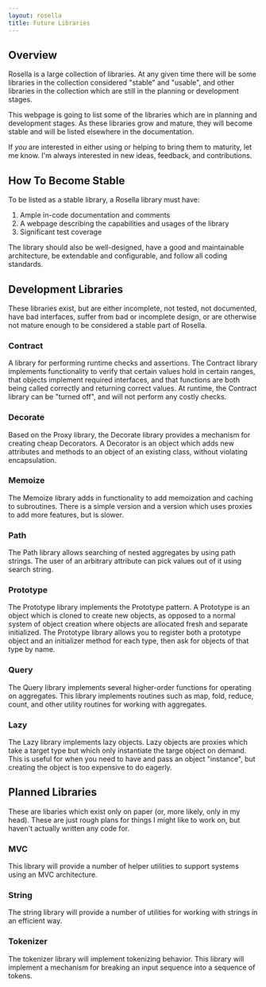 ```yaml
---
layout: rosella
title: Future Libraries
---
```


## Overview

Rosella is a large collection of libraries. At any given time there will be
some libraries in the collection considered "stable" and "usable", and other
libraries in the collection which are still in the planning or development
stages.

This webpage is going to list some of the libraries which are in planning
and development stages. As these libraries grow and mature, they will become
stable and will be listed elsewhere in the documentation.

If *you* are interested in either using or helping to bring them to maturity,
let me know. I'm always interested in new ideas, feedback, and contributions.

## How To Become Stable

To be listed as a stable library, a Rosella library must have:

1. Ample in-code documentation and comments
2. A webpage describing the capabilities and usages of the library
3. Significant test coverage

The library should also be well-designed, have a good and maintainable
architecture, be extendable and configurable, and follow all coding standards.

## Development Libraries

These libraries exist, but are either incomplete, not tested, not documented,
have bad interfaces, suffer from bad or incomplete design, or are otherwise
not mature enough to be considered a stable part of Rosella.

### Contract

A library for performing runtime checks and assertions. The Contract library
implements functionality to verify that certain values hold in certain
ranges, that objects implement required interfaces, and that functions are
both being called correctly and returning correct values. At runtime, the
Contract library can be "turned off", and will not perform any costly checks.

### Decorate

Based on the Proxy library, the Decorate library provides a mechanism for
creating cheap Decorators. A Decorator is an object which adds new
attributes and methods to an object of an existing class, without violating
encapsulation.

### Memoize

The Memoize library adds in functionality to add memoization and caching to
subroutines. There is a simple version and a version which uses proxies to add
more features, but is slower.

### Path

The Path library allows searching of nested aggregates by using path strings.
The user of an arbitrary attribute can pick values out of it using search
string.

### Prototype

The Prototype library implements the Prototype pattern. A Prototype is an
object which is cloned to create new objects, as opposed to a normal system of
object creation where objects are allocated fresh and separate initialized.
The Prototype library allows you to register both a prototype object and an
initializer method for each type, then ask for objects of that type by name.

### Query

The Query library implements several higher-order functions for operating on
aggregates. This library implements routines such as map, fold, reduce, count,
and other utility routines for working with aggregates.

### Lazy

The Lazy library implements lazy objects. Lazy objects are proxies which take
a target type but which only instantiate the targe object on demand. This is
useful for when you need to have and pass an object "instance", but creating
the object is too expensive to do eagerly.

## Planned Libraries

These are libaries which exist only on paper (or, more likely, only in my
head). These are just rough plans for things I might like to work on, but
haven't actually written any code for.

### MVC

This library will provide a number of helper utilities to support systems
using an MVC architecture.

### String

The string library will provide a number of utilities for working with
strings in an efficient way.

### Tokenizer

The tokenizer library will implement tokenizing behavior. This library will
implement a mechanism for breaking an input sequence into a sequence of
tokens.


